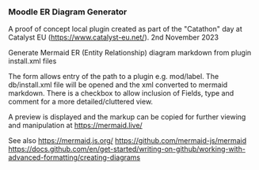 ### Moodle ER Diagram Generator

A proof of concept local plugin created as part of the "Catathon" day
at Catalyst EU (https://www.catalyst-eu.net/). 2nd November 2023

Generate Mermaid ER (Entity Relationship) diagram markdown from plugin install.xml files

The form allows entry of the path to a plugin e.g. mod/label.
The db/install.xml file will be opened and the xml converted to mermaid markdown.
There is a checkbox to allow inclusion of Fields, type and comment for a more detailed/cluttered view.

A preview is displayed and the markup can be copied for further viewing and manipulation at
https://mermaid.live/

See also
https://mermaid.js.org/
https://github.com/mermaid-js/mermaid
https://docs.github.com/en/get-started/writing-on-github/working-with-advanced-formatting/creating-diagrams

